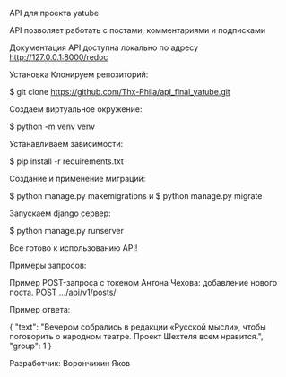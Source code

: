 API для проекта yatube

API позволяет работать с постами, комментариями и подписками

Документация API доступна локально по адресу http://127.0.0.1:8000/redoc

Установка
Клонируем репозиторий:

$ git clone https://github.com/Thx-Phila/api_final_yatube.git

Создаем виртуальное окружение:

$ python -m venv venv

Устанавливаем зависимости:

$ pip install -r requirements.txt

Создание и применение миграций:

$ python manage.py makemigrations и $ python manage.py migrate

Запускаем django сервер:

$ python manage.py runserver

Все готово к использованию API!

Примеры запросов:

Пример POST-запроса с токеном Антона Чехова: добавление нового поста.
POST .../api/v1/posts/

Пример ответа:

{
    "text": "Вечером собрались в редакции «Русской мысли», чтобы поговорить о народном театре. Проект Шехтеля всем нравится.",
    "group": 1
} 

Разработчик: Ворончихин Яков
